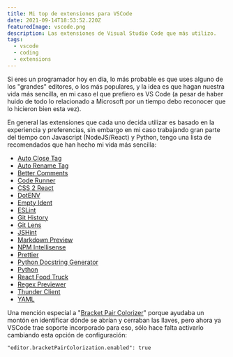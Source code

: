 ```yaml
---
title: Mi top de extensiones para VSCode
date: 2021-09-14T18:53:52.220Z
featuredImage: vscode.png
description: Las extensiones de Visual Studio Code que más utilizo.
tags:
  - vscode
  - coding
  - extensions
---
```

Si eres un programador hoy en día, lo más probable es que uses alguno de los "grandes" editores, o los más populares, y la idea es que hagan nuestra vida más sencilla, en mi caso el que prefiero es VS Code (a pesar de haber huido de todo lo relacionado a Microsoft por un tiempo debo reconocer que lo hicieron bien esta vez).

En general las extensiones que cada uno decida utilizar es basado en la experiencia y preferencias, sin embargo en mi caso trabajando gran parte del tiempo con Javascript (NodeJS/React) y Python, tengo una lista de recomendados que han hecho mi vida más sencilla:

* [Auto Close Tag](https://marketplace.visualstudio.com/items?itemName=formulahendry.auto-close-tag)
* [Auto Rename Tag](https://marketplace.visualstudio.com/items?itemName=formulahendry.auto-rename-tag)
* [Better Comments](https://marketplace.visualstudio.com/items?itemName=aaron-bond.better-comments)
* [Code Runner](https://marketplace.visualstudio.com/items?itemName=formulahendry.code-runner)
* [CSS 2 React](https://marketplace.visualstudio.com/items?itemName=gottfired.css2react)
* [DotENV](https://marketplace.visualstudio.com/items?itemName=mikestead.dotenv)
* [Empty Ident](https://marketplace.visualstudio.com/items?itemName=DmitryDorofeev.empty-indent)
* [ESLint](https://marketplace.visualstudio.com/items?itemName=dbaeumer.vscode-eslint)
* [Git History](https://marketplace.visualstudio.com/items?itemName=donjayamanne.githistory)
* [Git Lens](https://marketplace.visualstudio.com/items?itemName=eamodio.gitlens)
* [JSHint](https://marketplace.visualstudio.com/items?itemName=dbaeumer.jshint)
* [Markdown Preview](https://marketplace.visualstudio.com/items?itemName=shd101wyy.markdown-preview-enhanced)
* [NPM Intellisense](https://marketplace.visualstudio.com/items?itemName=christian-kohler.npm-intellisense)
* [Prettier](https://marketplace.visualstudio.com/items?itemName=esbenp.prettier-vscode)
* [Python Docstring Generator](https://marketplace.visualstudio.com/items?itemName=njpwerner.autodocstring)
* [Python](https://marketplace.visualstudio.com/items?itemName=ms-python.python)
* [React Food Truck](https://marketplace.visualstudio.com/items?itemName=burkeholland.react-food-truck)
* [Regex Previewer](https://marketplace.visualstudio.com/items?itemName=chrmarti.regex)
* [Thunder Client](https://marketplace.visualstudio.com/items?itemName=rangav.vscode-thunder-client)
* [YAML](https://marketplace.visualstudio.com/items?itemName=redhat.vscode-yaml)

Una mención especial a "[Bracket Pair Colorizer](https://marketplace.visualstudio.com/items?itemName=CoenraadS.bracket-pair-colorizer)" porque ayudaba un montón en identificar dónde se abrían y cerraban las llaves, pero ahora ya VSCode trae soporte incorporado para eso, sólo hace falta activarlo cambiando esta opción de configuración:

`"editor.bracketPairColorization.enabled": true`